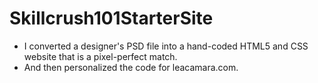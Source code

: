 # Skillcrush101StarterSite

- I converted a designer's PSD file into a hand-coded HTML5 and CSS website that is a pixel-perfect match.
- And then personalized the code for leacamara.com.
